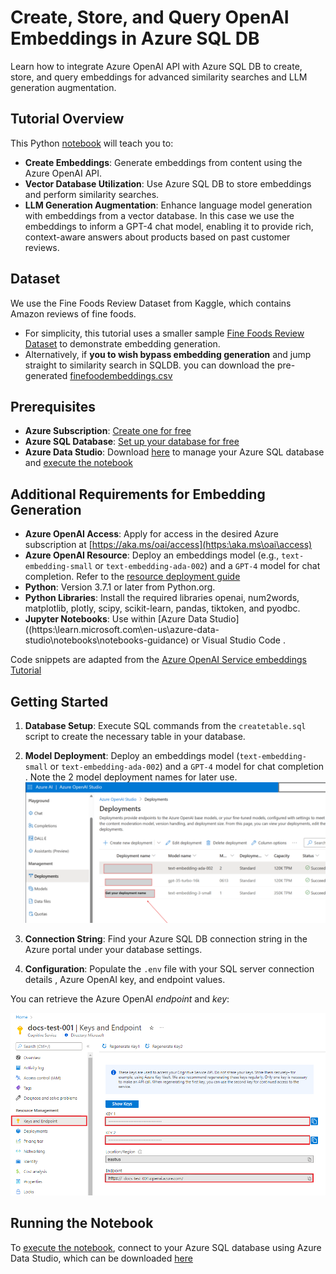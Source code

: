 
# Create, Store, and Query OpenAI Embeddings in Azure SQL DB

Learn how to integrate Azure OpenAI API with Azure SQL DB to create, store, and query embeddings for advanced similarity searches and LLM generation augmentation.

## Tutorial Overview

This Python [notebook](EmbeddingsWithSQL.ipynb) will teach you to:

- **Create Embeddings**: Generate embeddings from content using the Azure OpenAI API.
- **Vector Database Utilization**: Use Azure SQL DB to store embeddings and perform similarity searches.
- **LLM Generation Augmentation**: Enhance language model generation with embeddings from a vector database. In this case we use the embeddings to inform a GPT-4 chat model, enabling it to provide rich, context-aware answers about products based on past customer reviews.



## Dataset
We use the Fine Foods Review Dataset from Kaggle, which contains Amazon reviews of fine foods. 

- For simplicity, this tutorial uses a smaller sample [Fine Foods Review Dataset](https://github.com/Azure-Samples/azure-sql-db-vector-search/blob/a181e15337402e568f4fc66fe5941e5973171972/VectorSearch_Notebooks/Datasets/Reviews.csv) to demonstrate embedding generation. 
- Alternatively, if **you to wish bypass embedding generation** and jump straight to similarity search in SQLDB. you can download the pre-generated [finefoodembeddings.csv](https://github.com/Azure-Samples/azure-sql-db-vector-search/blob/a181e15337402e568f4fc66fe5941e5973171972/VectorSearch_Notebooks/Datasets/finefoodembeddings.csv) 


## Prerequisites

- **Azure Subscription**: [Create one for free](https:\azure.microsoft.com\free\cognitive-services?azure-portal=true)
- **Azure SQL Database**: [Set up your database for free](https:\learn.microsoft.com\azure\azure-sql\database\free-offer?view=azuresql)
- **Azure Data Studio**: Download [here](https://azure.microsoft.com/products/data-studio) to manage your Azure SQL database and [execute the notebook](https://learn.microsoft.com/azure-data-studio/notebooks/notebooks-python-kernel)


## Additional Requirements for Embedding Generation

- **Azure OpenAI Access**: Apply for access in the desired Azure subscription at [https://aka.ms/oai/access](https:\aka.ms\oai\access)
- **Azure OpenAI Resource**: Deploy an embeddings model (e.g., `text-embedding-small` or `text-embedding-ada-002`) and a `GPT-4` model for chat completion. Refer to the [resource deployment guide](https:\learn.microsoft.com\azure\ai-services\openai\how-to\create-resource)
- **Python**: Version 3.7.1 or later from Python.org.
- **Python Libraries**: Install the required libraries openai, num2words, matplotlib, plotly, scipy, scikit-learn, pandas, tiktoken, and pyodbc.
- **Jupyter Notebooks**: Use within [Azure Data Studio]((https:\learn.microsoft.com\en-us\azure-data-studio\notebooks\notebooks-guidance) or Visual Studio Code .

Code snippets are adapted from the [Azure OpenAI Service embeddings Tutorial](https://learn.microsoft.com/en-us/azure/ai-services/openai/tutorials/embeddings?tabs=python-new%2Ccommand-line&pivots=programming-language-python)

## Getting Started

1. **Database Setup**: Execute SQL commands from the `createtable.sql` script to create the necessary table in your database.
2. **Model Deployment**: Deploy an embeddings model (`text-embedding-small` or `text-embedding-ada-002`) and a `GPT-4` model for chat completion .
Note the 2 model deployment names for later use.
![Deployed OpenAI Models](../../Assets/modeldeployment.png)


3. **Connection String**: Find your Azure SQL DB connection string in the Azure portal under your database settings.
4. **Configuration**: Populate the `.env` file with your SQL server connection details , Azure OpenAI key, and endpoint values. 

You can retrieve the Azure OpenAI *endpoint* and *key*:

![Azure OpenAI Endpoint and Key](../../Assets/endpoint.png)

## Running the Notebook

To [execute the notebook](https://learn.microsoft.com/azure-data-studio/notebooks/notebooks-python-kernel), connect to your Azure SQL database using Azure Data Studio, which can be downloaded [here](https://azure.microsoft.com/products/data-studio)
